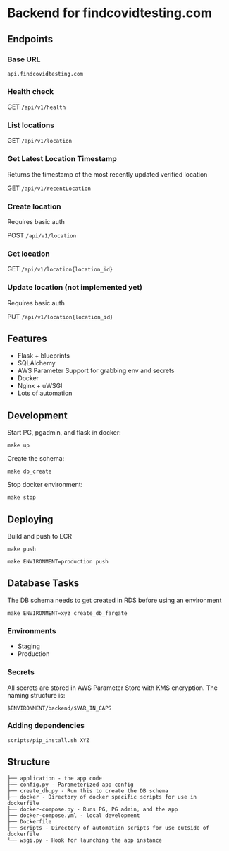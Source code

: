 # Backend for findcovidtesting.com

## Endpoints

### Base URL
`api.findcovidtesting.com`

### Health check
GET `/api/v1/health`

### List locations
GET `/api/v1/location`

### Get Latest Location Timestamp
Returns the timestamp of the most recently updated verified location

GET `/api/v1/recentLocation`

### Create location
Requires basic auth

POST `/api/v1/location`

### Get location
GET `/api/v1/location{location_id}`

### Update location (not implemented yet)
Requires basic auth

PUT `/api/v1/location{location_id}`

## Features

* Flask + blueprints
* SQLAlchemy
* AWS Parameter Support for grabbing env and secrets
* Docker
* Nginx + uWSGI
* Lots of automation

## Development

Start PG, pgadmin, and flask in docker:

```
make up
```

Create the schema:

```
make db_create
```

Stop docker environment:

```
make stop
```

## Deploying

Build and push to ECR
```
make push
```

```
make ENVIRONMENT=production push
```

## Database Tasks
The DB schema needs to get created in RDS before using an environment 

```
make ENVIRONMENT=xyz create_db_fargate
```

### Environments
* Staging
* Production

### Secrets
All secrets are stored in AWS Parameter Store with KMS encryption. The naming structure is:

`$ENVIRONMENT/backend/$VAR_IN_CAPS`

### Adding dependencies
```shell
scripts/pip_install.sh XYZ
```

## Structure
```text
├── application - the app code
├── config.py - Parameterized app config
├── create_db.py - Run this to create the DB schema
├── docker - Directory of docker specific scripts for use in dockerfile
├── docker-compose.py - Runs PG, PG admin, and the app
├── docker-compose.yml - local development
├── Dockerfile
├── scripts - Directory of automation scripts for use outside of dockerfile
└── wsgi.py - Hook for launching the app instance
```